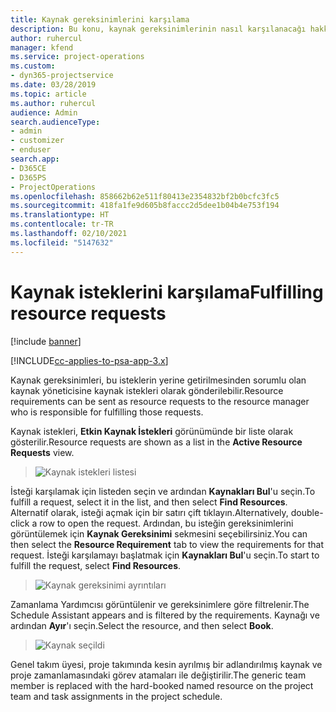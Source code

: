```yaml
---
title: Kaynak gereksinimlerini karşılama
description: Bu konu, kaynak gereksinimlerinin nasıl karşılanacağı hakkında bilgi sağlar.
author: ruhercul
manager: kfend
ms.service: project-operations
ms.custom:
- dyn365-projectservice
ms.date: 03/28/2019
ms.topic: article
ms.author: ruhercul
audience: Admin
search.audienceType:
- admin
- customizer
- enduser
search.app:
- D365CE
- D365PS
- ProjectOperations
ms.openlocfilehash: 858662b62e511f80413e2354832bf2b0bcfc3fc5
ms.sourcegitcommit: 418fa1fe9d605b8faccc2d5dee1b04b4e753f194
ms.translationtype: HT
ms.contentlocale: tr-TR
ms.lasthandoff: 02/10/2021
ms.locfileid: "5147632"
---
```

# <a name="fulfilling-resource-requests"></a><span data-ttu-id="a4e5a-103">Kaynak isteklerini karşılama</span><span class="sxs-lookup"><span data-stu-id="a4e5a-103">Fulfilling resource requests</span></span>

[!include [banner](../includes/psa-now-project-operations.md)]

[!INCLUDE[cc-applies-to-psa-app-3.x](../includes/cc-applies-to-psa-app-3x.md)]

<span data-ttu-id="a4e5a-104">Kaynak gereksinimleri, bu isteklerin yerine getirilmesinden sorumlu olan kaynak yöneticisine kaynak istekleri olarak gönderilebilir.</span><span class="sxs-lookup"><span data-stu-id="a4e5a-104">Resource requirements can be sent as resource requests to the resource manager who is responsible for fulfilling those requests.</span></span>

<span data-ttu-id="a4e5a-105">Kaynak istekleri, **Etkin Kaynak İstekleri** görünümünde bir liste olarak gösterilir.</span><span class="sxs-lookup"><span data-stu-id="a4e5a-105">Resource requests are shown as a list in the **Active Resource Requests** view.</span></span>

> ![Kaynak istekleri listesi](media/Resource-Management-image59.png)

<span data-ttu-id="a4e5a-107">İsteği karşılamak için listeden seçin ve ardından **Kaynakları Bul**'u seçin.</span><span class="sxs-lookup"><span data-stu-id="a4e5a-107">To fulfill a request, select it in the list, and then select **Find Resources**.</span></span> <span data-ttu-id="a4e5a-108">Alternatif olarak, isteği açmak için bir satırı çift tıklayın.</span><span class="sxs-lookup"><span data-stu-id="a4e5a-108">Alternatively, double-click a row to open the request.</span></span> <span data-ttu-id="a4e5a-109">Ardından, bu isteğin gereksinimlerini görüntülemek için **Kaynak Gereksinimi** sekmesini seçebilirsiniz.</span><span class="sxs-lookup"><span data-stu-id="a4e5a-109">You can then select the **Resource Requirement** tab to view the requirements for that request.</span></span> <span data-ttu-id="a4e5a-110">İsteği karşılamayı başlatmak için **Kaynakları Bul**'u seçin.</span><span class="sxs-lookup"><span data-stu-id="a4e5a-110">To start to fulfill the request, select **Find Resources**.</span></span>

> ![Kaynak gereksinimi ayrıntıları](media/Resource-Management-image60.png)

<span data-ttu-id="a4e5a-112">Zamanlama Yardımcısı görüntülenir ve gereksinimlere göre filtrelenir.</span><span class="sxs-lookup"><span data-stu-id="a4e5a-112">The Schedule Assistant appears and is filtered by the requirements.</span></span> <span data-ttu-id="a4e5a-113">Kaynağı ve ardından **Ayır**'ı seçin.</span><span class="sxs-lookup"><span data-stu-id="a4e5a-113">Select the resource, and then select **Book**.</span></span>

> ![Kaynak seçildi](media/Resource-Management-image61.png)

<span data-ttu-id="a4e5a-115">Genel takım üyesi, proje takımında kesin ayrılmış bir adlandırılmış kaynak ve proje zamanlamasındaki görev atamaları ile değiştirilir.</span><span class="sxs-lookup"><span data-stu-id="a4e5a-115">The generic team member is replaced with the hard-booked named resource on the project team and task assignments in the project schedule.</span></span>
